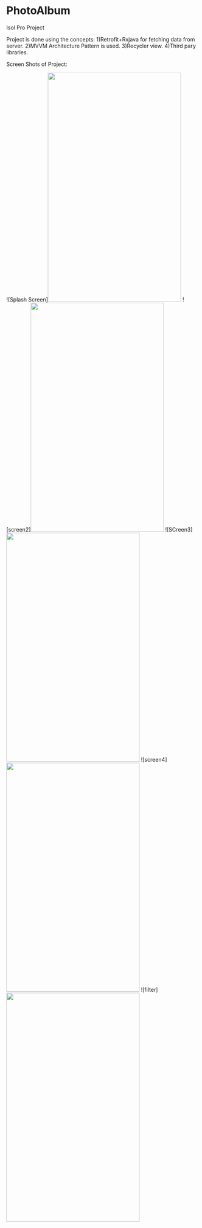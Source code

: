 # PhotoAlbum
Isol Pro Project

Project is done using the concepts:
1)Retrofit+Rxjava for fetching data from server.
2)MVVM Architecture Pattern is used. 
3)Recycler view.
4)Third pary libraries.

Screen Shots of Project:

![Splash Screen]<img src="https://user-images.githubusercontent.com/68738102/113256877-6dabac00-92e7-11eb-9b70-d9818436ddc7.png" width="350" height="600">
![screen2]<img src="https://user-images.githubusercontent.com/68738102/113256973-92a01f00-92e7-11eb-9ab4-2dc8f6725fe1.png" width="350" height="600">
![SCreen3]<img src="https://user-images.githubusercontent.com/68738102/113257018-9e8be100-92e7-11eb-83e6-79c6e9a7f76b.png" width="350" height="600">
![screen4]<img src="https://user-images.githubusercontent.com/68738102/113257045-a77cb280-92e7-11eb-89c9-0e73eb591377.png" width="350" height="600">
![filter]<img src="https://user-images.githubusercontent.com/68738102/113257073-b1061a80-92e7-11eb-8bb1-d36e36c7444d.png" width="350" height="600">
